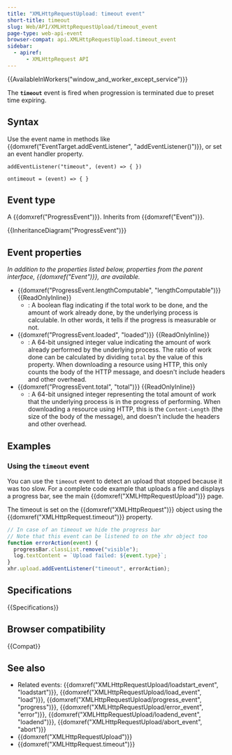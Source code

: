 ```yaml
---
title: "XMLHttpRequestUpload: timeout event"
short-title: timeout
slug: Web/API/XMLHttpRequestUpload/timeout_event
page-type: web-api-event
browser-compat: api.XMLHttpRequestUpload.timeout_event
sidebar:
  - apiref:
      - XMLHttpRequest API
---
```


{{AvailableInWorkers("window_and_worker_except_service")}}

The **`timeout`** event is fired when progression is terminated due to preset time expiring.

## Syntax

Use the event name in methods like {{domxref("EventTarget.addEventListener", "addEventListener()")}}, or set an event handler property.

```js-nolint
addEventListener("timeout", (event) => { })

ontimeout = (event) => { }
```

## Event type

A {{domxref("ProgressEvent")}}. Inherits from {{domxref("Event")}}.

{{InheritanceDiagram("ProgressEvent")}}

## Event properties

_In addition to the properties listed below, properties from the parent interface, {{domxref("Event")}}, are available._

- {{domxref("ProgressEvent.lengthComputable", "lengthComputable")}} {{ReadOnlyInline}}
  - : A boolean flag indicating if the total work to be done, and the amount of work already done, by the underlying process is calculable. In other words, it tells if the progress is measurable or not.
- {{domxref("ProgressEvent.loaded", "loaded")}} {{ReadOnlyInline}}
  - : A 64-bit unsigned integer value indicating the amount of work already performed by the underlying process. The ratio of work done can be calculated by dividing `total` by the value of this property. When downloading a resource using HTTP, this only counts the body of the HTTP message, and doesn't include headers and other overhead.
- {{domxref("ProgressEvent.total", "total")}} {{ReadOnlyInline}}
  - : A 64-bit unsigned integer representing the total amount of work that the underlying process is in the progress of performing. When downloading a resource using HTTP, this is the `Content-Length` (the size of the body of the message), and doesn't include the headers and other overhead.

## Examples

### Using the `timeout` event

You can use the `timeout` event to detect an upload that stopped because it was too slow. For a complete code example that uploads a file and displays a progress bar, see the main {{domxref("XMLHttpRequestUpload")}} page.

The timeout is set on the {{domxref("XMLHttpRequest")}} object using the {{domxref("XMLHttpRequest.timeout")}} property.

```js
// In case of an timeout we hide the progress bar
// Note that this event can be listened to on the xhr object too
function errorAction(event) {
  progressBar.classList.remove("visible");
  log.textContent = `Upload failed: ${event.type}`;
}
xhr.upload.addEventListener("timeout", errorAction);
```

## Specifications

{{Specifications}}

## Browser compatibility

{{Compat}}

## See also

- Related events: {{domxref("XMLHttpRequestUpload/loadstart_event", "loadstart")}}, {{domxref("XMLHttpRequestUpload/load_event", "load")}}, {{domxref("XMLHttpRequestUpload/progress_event", "progress")}}, {{domxref("XMLHttpRequestUpload/error_event", "error")}}, {{domxref("XMLHttpRequestUpload/loadend_event", "loadend")}}, {{domxref("XMLHttpRequestUpload/abort_event", "abort")}}
- {{domxref("XMLHttpRequestUpload")}}
- {{domxref("XMLHttpRequest.timeout")}}
